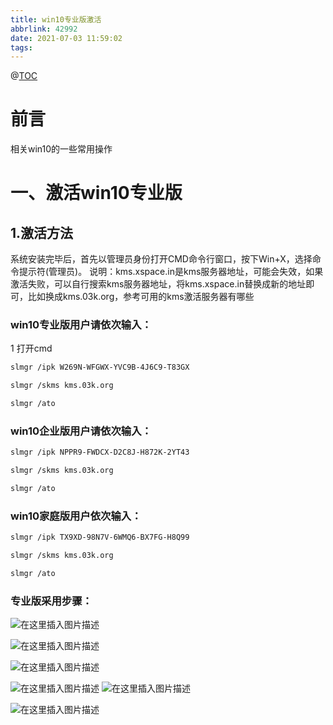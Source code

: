 ```yaml
---
title: win10专业版激活
abbrlink: 42992
date: 2021-07-03 11:59:02
tags:
---
```



 

@[TOC](文章目录)

 

# 前言
相关win10的一些常用操作
# 一、激活win10专业版
## 1.激活方法
 
系统安装完毕后，首先以管理员身份打开CMD命令行窗口，按下Win+X，选择命令提示符(管理员)。
说明：kms.xspace.in是kms服务器地址，可能会失效，如果激活失败，可以自行搜索kms服务器地址，将kms.xspace.in替换成新的地址即可，比如换成kms.03k.org，参考可用的kms激活服务器有哪些
### win10专业版用户请依次输入：
1 打开cmd

```bash
slmgr /ipk W269N-WFGWX-YVC9B-4J6C9-T83GX
```

```bash
slmgr /skms kms.03k.org
```

```bash
slmgr /ato
```

### win10企业版用户请依次输入：

```bash
slmgr /ipk NPPR9-FWDCX-D2C8J-H872K-2YT43
```

```bash
slmgr /skms kms.03k.org
```

```bash
slmgr /ato 
```

### win10家庭版用户依次输入：

```bash
slmgr /ipk TX9XD-98N7V-6WMQ6-BX7FG-H8Q99
```

```bash
slmgr /skms kms.03k.org
```

```bash
slmgr /ato
```

### 专业版采用步骤：

![在这里插入图片描述](https://img-blog.csdnimg.cn/20210703115807540.png?x-oss-process=image/watermark,type_ZmFuZ3poZW5naGVpdGk,shadow_10,text_aHR0cHM6Ly9ibG9nLmNzZG4ubmV0L3dlaXhpbl80NDA1NDc1Ng==,size_16,color_FFFFFF,t_70)



![在这里插入图片描述](https://img-blog.csdnimg.cn/20210703115826577.png?x-oss-process=image/watermark,type_ZmFuZ3poZW5naGVpdGk,shadow_10,text_aHR0cHM6Ly9ibG9nLmNzZG4ubmV0L3dlaXhpbl80NDA1NDc1Ng==,size_16,color_FFFFFF,t_70)


![在这里插入图片描述](https://img-blog.csdnimg.cn/20210703115844344.png?x-oss-process=image/watermark,type_ZmFuZ3poZW5naGVpdGk,shadow_10,text_aHR0cHM6Ly9ibG9nLmNzZG4ubmV0L3dlaXhpbl80NDA1NDc1Ng==,size_16,color_FFFFFF,t_70)

 ![在这里插入图片描述](https://img-blog.csdnimg.cn/20210703115903593.png?x-oss-process=image/watermark,type_ZmFuZ3poZW5naGVpdGk,shadow_10,text_aHR0cHM6Ly9ibG9nLmNzZG4ubmV0L3dlaXhpbl80NDA1NDc1Ng==,size_16,color_FFFFFF,t_70)
![在这里插入图片描述](https://img-blog.csdnimg.cn/20210703115921220.png?x-oss-process=image/watermark,type_ZmFuZ3poZW5naGVpdGk,shadow_10,text_aHR0cHM6Ly9ibG9nLmNzZG4ubmV0L3dlaXhpbl80NDA1NDc1Ng==,size_16,color_FFFFFF,t_70)


![在这里插入图片描述](https://img-blog.csdnimg.cn/20210703115933541.png?x-oss-process=image/watermark,type_ZmFuZ3poZW5naGVpdGk,shadow_10,text_aHR0cHM6Ly9ibG9nLmNzZG4ubmV0L3dlaXhpbl80NDA1NDc1Ng==,size_16,color_FFFFFF,t_70)



 



 
 